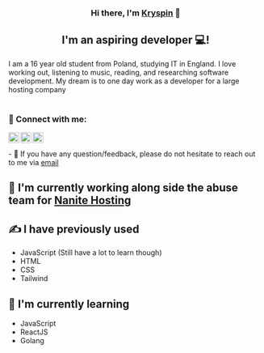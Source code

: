 <h3 align="center">
Hi there, I'm <a href="https://kryspinjemiolo.co.uk" rel="noreferrer">Kryspin</a> 👋
</h3>

<h2 align="center">
I'm an aspiring developer 💻!
</h2> 

I am a 16 year old student from Poland, studying IT in England. I love working out, listening to music, reading, and researching software development. My dream is to one day work as a developer for a large hosting company
</br>
</br>
### 🤝 Connect with me:


<a href="https://www.instagram.com/kay.1_x/"><img align="left" src="https://user-images.githubusercontent.com/100538163/170320022-39761c22-bd91-4fca-92f3-e91a202cdcd2.svg" alt="Kay1 Instagram" width="21px"/></a>

<a href="https://www.snapchat.com/add/kay1.me?share_id=MTY1N0RDMDYtMDc1Mi00NUZDLUFFMkYtNUFFQ0FEMDIxMTAz&locale=en_GB"><img align="left" src="https://user-images.githubusercontent.com/100538163/170320019-7a9cae42-1070-46dc-873c-d3ebc80055cd.svg" alt="Kay1 Instagram" width="21px"/></a>

<a href="https://discord.com/users/971170661345144852"><img align="left" src="https://user-images.githubusercontent.com/100538163/170320015-57999f20-c144-40fa-af46-6b1011601424.svg" alt="Kay1 Instagram" width="21px"/></a>

</br>
</br>
- 💬 If you have any question/feedback, please do not hesitate to reach out to me via <a href="mailto: JemioloKryspin@Yahoo.Com">email</a>

## 🔭 I'm currently working along side the abuse team for <a href="https://nanitehosting.com/"> Nanite Hosting </a>

## ✍ I have previously used
- JavaScript (Still have a lot to learn though)
- HTML
- CSS
- Tailwind


## 🌱 I'm currently learning

- JavaScript
- ReactJS
- Golang
